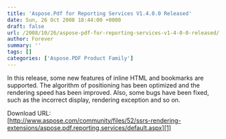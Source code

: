 ```yaml
---
title: 'Aspose.Pdf for Reporting Services V1.4.0.0 Released'
date: Sun, 26 Oct 2008 18:44:00 +0000
draft: false
url: /2008/10/26/aspose-pdf-for-reporting-services-v1-4-0-0-released/
author: Forever
summary: ''
tags: []
categories: ['Aspose.PDF Product Family']
---
```


In this release, some new features of inline HTML and bookmarks are supported. The algorithm of positioning has been optimized and the rendering speed has been improved. Also, some bugs have been fixed, such as the incorrect display, rendering exception and so on.

Download URL:  
[http://www.aspose.com/community/files/52/ssrs-rendering-extensions/aspose.pdf.reporting.services/default.aspx][1]




[1]: http://www.aspose.com/community/files/52/ssrs-rendering-extensions/aspose.pdf.reporting.services/default.aspx




